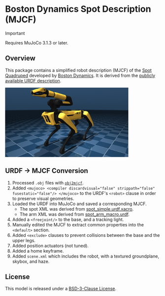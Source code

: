 # Boston Dynamics Spot Description (MJCF)

> [!IMPORTANT]
> Requires MuJoCo 3.1.3 or later.

## Overview

This package contains a simplified robot description (MJCF) of the [Spot
Quadruped](https://bostondynamics.com/products/spot/) developed by [Boston
Dynamics](https://bostondynamics.com/). It is derived from the [publicly
available URDF description](https://github.com/bdaiinstitute/spot_ros2).

<p float="left">
  <img src="spot.png" width="400">
</p>

## URDF → MJCF Conversion

1. Processed `.obj` files with [`obj2mjcf`](https://github.com/kevinzakka/obj2mjcf).
2. Added `<mujoco> <compiler discardvisual="false" strippath="false" fusestatic="false"/> </mujoco>` to the URDF's
   `<robot>` clause in order to preserve visual geometries.
3. Loaded the URDF into MuJoCo and saved a corresponding MJCF.
    * The spot XML was derived from [spot_simple.urdf.xacro](https://github.com/bdaiinstitute/spot_ros2/blob/main/spot_description/urdf/spot_simple.urdf.xacro).
    * The arm XML was derived from [spot_arm_macro.urdf](https://github.com/bdaiinstitute/spot_ros2/blob/main/spot_description/urdf/spot_arm_macro.urdf).
4. Added a `<freejoint/>` to the base, and a tracking light.
5. Manually edited the MJCF to extract common properties into the `<default>` section.
6. Added `<exclude>` clauses to prevent collisions between the base and the upper legs.
7. Added position actuators (not tuned).
8. Added a home keyframe.
9. Added `scene.xml` which includes the robot, with a textured groundplane, skybox, and haze.

## License

This model is released under a [BSD-3-Clause License](LICENSE).
